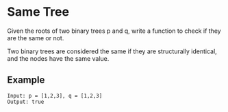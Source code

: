 # Same Tree

Given the roots of two binary trees p and q, write a function to check if they are the same or not.

Two binary trees are considered the same if they are structurally identical, and the nodes have the same value.



## Example
```
Input: p = [1,2,3], q = [1,2,3]
Output: true
```
